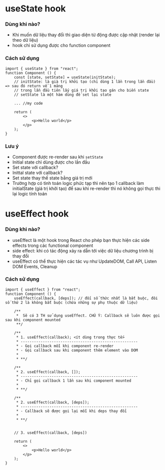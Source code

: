# useState hook

### Dùng khi nào?
- Khi muốn dữ liệu thay đổi thì giao diện từ động được cập nhật (render lại theo dữ liệu)
- hook chỉ sử dụng được cho function component

### Cách sử dụng
```tsx
import { useState } from "react";
function Component () {
    const [state, setState] = useState(initState);
    // initState: là già trị khởi tạo (chỉ dùng 1 lần trong lần đầu) => sau đó return về 1 mảng
    // trong lần đầu tiên lấy giá trị khởi tạo gán cho biến state
    // setState là một hàm dùng để set lại state

    ... //my code

    return (
        <>
            <p>Hello world</p>
        </p>
    );
}
```

### Lưu ý
- Component được re-render sau khi `setState`
- Initial state chỉ dùng được cho lần đầu
- Set state với callback?
- Inittal state với callback?
- Set state thay thế state bằng giá trị mới
- Trường hợp có tình toán logic phức tạp thì nên tạo 1 callback làm initialState (giá trị khởi tạo) để sau khi re-render thì nó không gọi thực thi lại logic tính toán





# useEffect hook

### Dùng khi nào?

- useEffect là một hook trong React cho phép bạn thực hiện các side effects trong các functional component
- side effect: khi có tác động xảy ra dẫn tới việc dữ liệu chương trình bị thay đổi
- useEffect có thể thực hiện các tác vụ như UpdateDOM, Call API, Listen DOM Events, Cleanup

### Cách sử dụng
```tsx
import { useEffect } from "react";
function Component () {
    useEffect(callback, [deps]); // đối số thức nhất là bắt buộc, đôi số thứ 2 là không bắt buộc (chứa những sự phụ thuộc dữ liệu)

    /** 
     *  Sẽ có 3 TH sử dụng useEffect. CHÚ Ý: Callback sẽ luôn được gọi sau khi component mounted 
     **/

    /**
     * 1. useEffect(callback); <ít dùng trong thực tế>
     * -----------------------------------------------------
     * - Gọi callback mỗi khi component re-render
     * - Gọi callback sau khi component thêm element vào DOM
     * 
     * **/

    /**
     * 2. useEffect(callback, []);
     * -----------------------------------------------------
     * - Chỉ gọi callback 1 lần sau khi component mounted
     * 
     * **/

    /**
     * 2. useEffect(callback, [deps]);
     * -----------------------------------------------------
     * - Callback sẽ được gọi lại mỗi khi deps thay đổi
     * 
     * **/


    // 3. useEffect(callback, [deps])

    return (
        <>
            <p>Hello world</p>
        </p>
    );
}
```